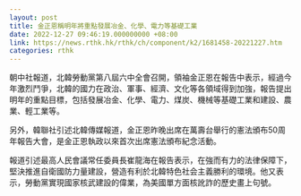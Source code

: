```yaml
---
layout: post
title: 金正恩稱明年將重點發展冶金、化學、電力等基礎工業
date: 2022-12-27 09:46:19.000000000 +08:00
link: https://news.rthk.hk/rthk/ch/component/k2/1681458-20221227.htm
categories: rthk
---
```


朝中社報道，北韓勞動黨第八屆六中全會召開，領袖金正恩在報告中表示，經過今年激烈鬥爭，北韓的國力在政治、軍事、經濟、文化等各領域得到加強，報告提出明年的重點目標，包括發展冶金、化學、電力、煤炭、機械等基礎工業和建設、農業、輕工業等。

另外，韓聯社引述北韓傳媒報道，金正恩昨晚出席在萬壽台舉行的憲法頒布50周年報告大會，是金正恩執政以來首次出席憲法頒布紀念活動。

報道引述最高人民會議常任委員長崔龍海在報告表示，在強而有力的法律保障下，堅決推進自衛國防力量建設，營造有利於北韓特色社会主義勝利的環境。他又表示，勞動黨實現國家核武建設的偉業，為美國單方面核訛詐的歷史畫上句號。
